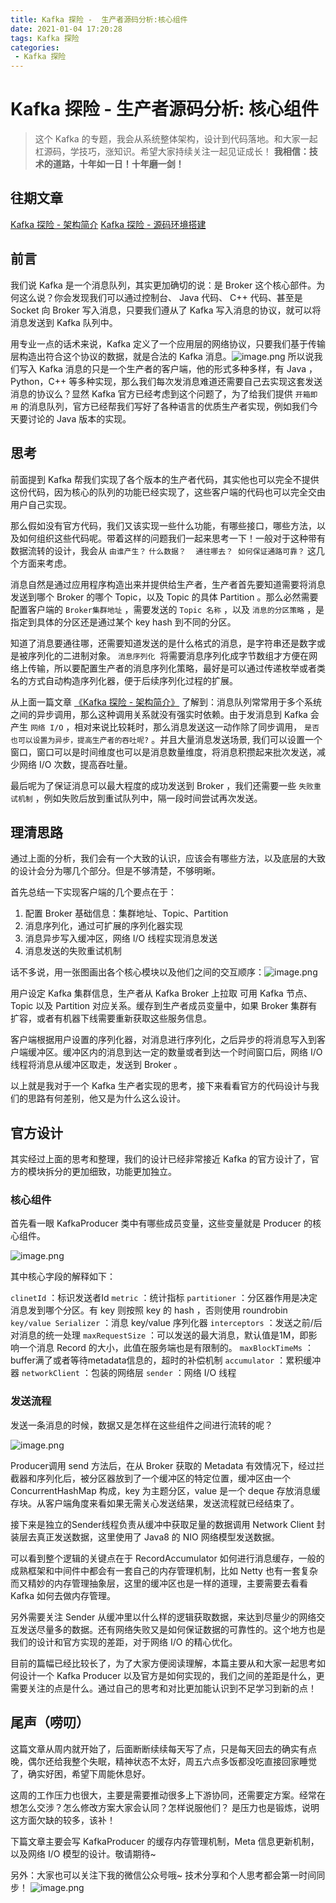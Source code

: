 ```yaml
---
title: Kafka 探险 -  生产者源码分析:核心组件
date: 2021-01-04 17:20:28
tags: Kafka 探险
categories:
 - Kafka 探险
---
```

# Kafka 探险 -  生产者源码分析: 核心组件

> 这个 Kafka 的专题，我会从系统整体架构，设计到代码落地。和大家一起杠源码，学技巧，涨知识。希望大家持续关注一起见证成长！
> **我相信：技术的道路，十年如一日！十年磨一剑！**



## 往期文章


[Kafka 探险 - 架构简介](https://mp.weixin.qq.com/s/MBvXz5OJypUtJy3BqkRJ1w)
[Kafka 探险 - 源码环境搭建](https://mp.weixin.qq.com/s/Vu7EZJl529UVNGOrRZa4jQ)


## 前言


我们说 Kafka 是一个消息队列，其实更加确切的说：是 Broker 这个核心部件。为何这么说？你会发现我们可以通过控制台、 Java 代码、 C++ 代码、甚至是 Socket 向 Broker 写入消息，只要我们遵从了 Kafka 写入消息的协议，就可以将消息发送到 Kafka 队列中。


用专业一点的话术来说，Kafka 定义了一个应用层的网络协议，只要我们基于传输层构造出符合这个协议的数据，就是合法的 Kafka 消息。![image.png](https://cdn.nlark.com/yuque/0/2021/png/171275/1610854581291-8134c371-cf23-48d4-a48d-be40b19de139.png#align=left&display=inline&height=540&margin=%5Bobject%20Object%5D&name=image.png&originHeight=1080&originWidth=1920&size=281355&status=done&style=none&width=960)
所以说我们写入 Kafka 消息的只是一个生产者的客户端，他的形式多种多样，有 Java ，Python，C++ 等多种实现，那么我们每次发消息难道还需要自己去实现这套发送消息的协议么？显然 Kafka 官方已经考虑到这个问题了，为了给我们提供 `开箱即用` 的消息队列，官方已经帮我们写好了各种语言的优质生产者实现，例如我们今天要讨论的 Java 版本的实现。


## 思考


前面提到 Kafka 帮我们实现了各个版本的生产者代码，其实他也可以完全不提供这份代码，因为核心的队列的功能已经实现了，这些客户端的代码也可以完全交由用户自己实现。


那么假如没有官方代码，我们又该实现一些什么功能，有哪些接口，哪些方法，以及如何组织这些代码呢。带着这样的问题我们一起来思考一下！一般对于这种带有数据流转的设计，我会从 `由谁产生？`  `什么数据？`    `通往哪去？`   `如何保证通路可靠？` 这几个方面来考虑。


消息自然是通过应用程序构造出来并提供给生产者，生产者首先要知道需要将消息发送到哪个 Broker 的哪个 Topic，以及 Topic 的具体 Partition 。那么必然需要配置客户端的  `Broker集群地址` ，需要发送的 `Topic 名称` ，以及 `消息的分区策略` ，是指定到具体的分区还是通过某个 key hash 到不同的分区。

知道了消息要通往哪，还需要知道发送的是什么格式的消息，是字符串还是数字或是被序列化的二进制对象。 `消息序列化`  将需要消息序列化成字节数组才方便在网络上传输，所以要配置生产者的消息序列化策略，最好是可以通过传递枚举或者类名的方式自动构造序列化器，便于后续序列化过程的扩展。


从上面一篇文章 [《Kafka 探险 - 架构简介》](https://mp.weixin.qq.com/s?__biz=MzI3OTUwNjk2Mg==&mid=2247483681&idx=1&sn=4c05da3526010684bcaea3af9b0edda7&chksm=eb47f85cdc30714ace65fa1eabdb056fec217e55c628d87933ca4341aaac3f6ed6dd0e339e12&token=73482671&lang=zh_CN#rd) 了解到：消息队列常常用于多个系统之间的异步调用，那么这种调用关系就没有强实时依赖。由于发消息到 Kafka 会产生 `网络 I/O` ，相对来说比较耗时，那么消息发送这一动作除了同步调用， `是否也可以设置为异步，提高生产者的吞吐呢?` 。并且大量消息发送场景, 我们可以设置一个窗口，窗口可以是时间维度也可以是消息数量维度，将消息积攒起来批次发送，减少网络 I/O 次数，提高吞吐量。


最后呢为了保证消息可以最大程度的成功发送到 Broker ，我们还需要一些 `失败重试机制` ，例如失败后放到重试队列中，隔一段时间尝试再次发送。


## 理清思路


通过上面的分析，我们会有一个大致的认识，应该会有哪些方法，以及底层的大致的设计会分为哪几个部分。但是不够清楚，不够明晰。


首先总结一下实现客户端的几个要点在于：

1. 配置 Broker 基础信息：集群地址、Topic、Partition
1. 消息序列化，通过可扩展的序列化器实现
1. 消息异步写入缓冲区，网络 I/O 线程实现消息发送
1. 消息发送的失败重试机制



话不多说，用一张图画出各个核心模块以及他们之间的交互顺序：![image.png](https://cdn.nlark.com/yuque/0/2021/png/171275/1610872577765-253a8871-3f71-4679-b1fc-c575054ffe4d.png#align=left&display=inline&height=540&margin=%5Bobject%20Object%5D&name=image.png&originHeight=1080&originWidth=1920&size=282624&status=done&style=none&width=960)






用户设定 Kafka 集群信息，生产者从 Kafka Broker 上拉取 可用 Kafka 节点、Topic 以及 Partition 对应关系。缓存到生产者成员变量中，如果 Broker 集群有扩容，或者有机器下线需要重新获取这些服务信息。


客户端根据用户设置的序列化器，对消息进行序列化，之后异步的将消息写入到客户端缓冲区。缓冲区内的消息到达一定的数量或者到达一个时间窗口后，网络 I/O 线程将消息从缓冲区取走，发送到 Broker 。


以上就是我对于一个 Kafka 生产者实现的思考，接下来看看官方的代码设计与我们的思路有何差别，他又是为什么这么设计。


## 官方设计


其实经过上面的思考和整理，我们的设计已经非常接近  Kafka 的官方设计了，官方的模块拆分的更加细致，功能更加独立。


### 核心组件


首先看一眼 KafkaProducer 类中有哪些成员变量，这些变量就是 Producer 的核心组件。


![image.png](https://cdn.nlark.com/yuque/0/2021/png/171275/1610875067431-2eb7521c-dccc-4f78-b97c-34a85e1e3d9a.png#align=left&display=inline&height=491&margin=%5Bobject%20Object%5D&name=image.png&originHeight=934&originWidth=1112&size=493386&status=done&style=none&width=585)




其中核心字段的解释如下：


`clinetId` ：标识发送者Id
`metric` ：统计指标
`partitioner` ：分区器作用是决定消息发到哪个分区。有 key 则按照 key 的 hash ，否则使用 roundrobin
`key/value Serializer` ：消息 key/value 序列化器
`interceptors` ：发送之前/后对消息的统一处理
`maxRequestSize` ：可以发送的最大消息，默认值是1M，即影响一个消息 Record 的大小，此值在服务端也是有限制的。
`maxBlockTimeMs` ：buffer满了或者等待metadata信息的，超时的补偿机制
`accumulator` ：累积缓冲器
`networkClient` ：包装的网络层
`sender` ：网络 I/O 线程


### 发送流程


发送一条消息的时候，数据又是怎样在这些组件之间进行流转的呢？


![image.png](https://cdn.nlark.com/yuque/0/2021/png/171275/1610877888481-03b77de5-ee4f-4675-a1e4-898ae597b4b5.png#align=left&display=inline&height=540&margin=%5Bobject%20Object%5D&name=image.png&originHeight=1080&originWidth=1920&size=353629&status=done&style=none&width=960)


Producer调用 send 方法后，在从 Broker 获取的 Metadata 有效情况下，经过拦截器和序列化后，被分区器放到了一个缓冲区的特定位置，缓冲区由一个 ConcurrentHashMap 构成，key 为主题分区，value 是一个 deque 存放消息缓存块。从客户端角度来看如果无需关心发送结果，发送流程就已经结束了。


接下来是独立的Sender线程负责从缓冲中获取足量的数据调用 Network Client 封装层去真正发送数据，这里使用了 Java8 的 NIO 网络模型发送数据。


可以看到整个逻辑的关键点在于 RecordAccumulator 如何进行消息缓存，一般的成熟框架和中间件中都会有一套自己的内存管理机制，比如 Netty 也有一套复杂而又精妙的内存管理抽象层，这里的缓冲区也是一样的道理，主要需要去看看 Kafka 如何去做内存管理。

另外需要关注 Sender 从缓冲里以什么样的逻辑获取数据，来达到尽量少的网络交互发送尽量多的数据。还有网络失败又是如何保证数据的可靠性的。这个地方也是我们的设计和官方实现的差距，对于网络 I/O 的精心优化。


目前的篇幅已经比较长了，为了大家方便阅读理解，本篇主要从和大家一起思考如何设计一个 Kafka Producer 以及官方是如何实现的，我们之间的差距是什么，更需要关注的点是什么。通过自己的思考和对比更加能认识到不足学习到新的点！


## 尾声（唠叨）


这篇文章从周内就开始了，后面断断续续每天写了点，只是每天回去的确实有点晚，偶尔还给我整个失眠，精神状态不太好，周五六点多饭都没吃直接回家睡觉了，确实好困，希望下周能休息好。

这周的工作压力也很大，主要是需要推动很多上下游协同，还需要定方案。经常在想怎么交涉？怎么修改方案大家会认同？怎样说服他们？ 是压力也是锻炼，说明这方面欠缺的较多，该补！


下篇文章主要会写 KafkaProducer 的缓存内存管理机制，Meta 信息更新机制，以及网络 I/O 模型的设计。敬请期待~


另外：大家也可以关注下我的微信公众号哦~ 技术分享和个人思考都会第一时间同步！
![image.png](https://cdn.nlark.com/yuque/0/2021/png/171275/1610289331606-52e03a47-f431-4b20-8b57-6a4cc0f70345.png#align=left&display=inline&height=430&margin=%5Bobject%20Object%5D&name=image.png&originHeight=430&originWidth=430&size=69429&status=done&style=none&width=430)
